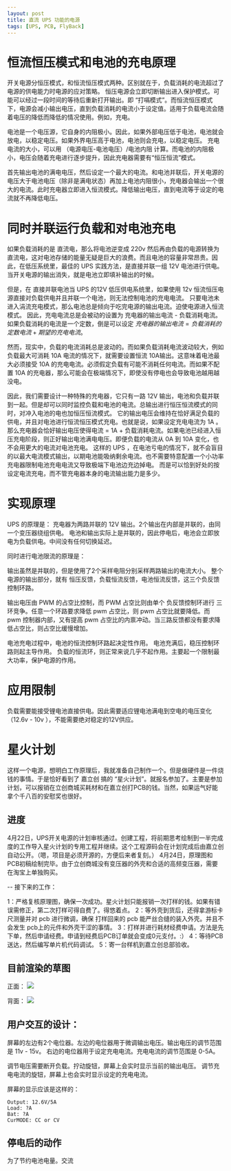 ```yaml
---
layout: post
title: 直流 UPS 功能的电源
tags: [UPS, PCB, FlyBack]
---
```


# 恒流恒压模式和电池的充电原理

开关电源分恒压模式，和恒流恒压模式两种。区别就在于，负载消耗的电流超过了电源的供电能力时电源的应对策略。 恒压电源会立即切断输出进入保护模式。可能可以经过一段时间的等待后重新打开输出。即 “打嗝模式”。而恒流恒压模式下，电源会减小输出电压，直到负载消耗的电流小于设定值。适用于负载电流会随着电压的降低而降低的情况使用。例如，充电。

电池是一个电压源，它自身的内阻极小。因此，如果外部电压低于电池，电池就会放电，以稳定电压。如果外界电压高于电池，电池则会充电，以稳定电压。
充电电流的大小，可以用 （电源电压-电池电压）/电池内阻 计算。而电池的内阻极小，电压会随着充电进行逐步提升，因此充电器需要有“恒压恒流”模式。

首先输出电池的满电电压，然后设定一个最大的电流。和电池并联后，开关电源的电压大于电池电压（除非是满电状态）再加上电池内阻很小，充电器会输出一个很大的电流。此时充电器立即进入恒流模式。降低输出电压，直到电流等于设定的电流就不再降低电压。

# 同时并联运行负载和对电池充电

如果负载消耗的是 直流电，那么将电池逆变成 220v 然后再由负载的电源转换为直流电，这对电池存储的能量无疑是巨大的浪费。而且电池的容量非常昂贵。因此，在低压系统里，最佳的 UPS 实践方法，是直接并联一组 12V 电池进行供电。当开关电源的输出消失，就是电池立即填补输出的时候。

但是，在 直接并联电池当 UPS 的12V 低压供电系统里，如果使用 12v 恒流恒压电源直接对负载供电并且并联一个电池，则无法控制电池的充电电流。
只要电池未进入涓流充电模式，那么电池总是倾向于吃完电源的输出电流。迫使电源进入恒流模式。
因此，充电电流总是会被动的设置为 充电器的输出电流 - 负载消耗电流。
如果负载消耗的电流是一个定数，倒是可以设定 $充电器的输出电流 = 负载消耗的定数电流 + 期望的充电电流。$

然而，现实中，负载的电流消耗总是波动的。而如果负载消耗电流波动较大，例如负载最大可消耗 10A 电流的情况下，就需要设置恒流 10A输出。这意味着电池最大必须接受 10A 的充电电流。必须假定负载有可能不消耗任何电流。而如果不配置 10A 的充电器，那么可能会在极端情况下，即使没有停电也会导致电池越用越没电。

因此，我们需要设计一种特殊的充电器，它只有一路 12V 输出，电池和负载并联到一起。但是却可以同时监控负载和电池的电流。总输出进行恒压恒流模式的同时，对冲入电池的电也加恒压恒流模式。
它的输出电压会维持在恰好满足负载的供电，并且对电池进行恒流恒压模式充电。也就是说，如果设定充电电流为 1A 。那么充电器会恰好输出电压使得电流 = 1A + 负载消耗电流。如果电池已经进入恒压充电阶段，则正好输出电池满电电压。即便负载的电流从 0A 到 10A 变化，也不会用更大的电流对电池充电。
这样的 UPS ，在电池亏电的情况下，就不会盲目的以最大电流模式输出，以期电池能吸纳剩余电流。也不需要特意配置一个小功率充电器限制电池充电电流又导致极端下电池边充边掉电。
而是可以恰到好处的按设定电流充电，而不管充电器本身的电流输出能力是多少。

# 实现原理

UPS 的原理是：
充电器为两路并联的 12V 输出。2个输出在内部是并联的，由同一个变压器绕组供电。
电池和输出实际上是并联的，因此停电后，电池会立即放电为负载供电。中间没有任何切换延迟。

同时进行电池限流的原理是：

输出虽然是并联的，但是使用了2个采样电阻分别采样两路输出的电流大小。
整个电源的输出部分，就有 恒压反馈，负载恒流反馈，电池恒流反馈，这三个负反馈控制环路。

输出电压由 PWM 的占空比控制，而 PWM 占空比则由单个 负反馈控制环进行 三环竞争。任意一个环路要求降低 pwm 占空比，则 pwm 占空比就要降低。而 pwm 控制器内部，又有提高 pwm 占空比的内禀冲动。当三路反馈都没有要求降低占空比，则占空比缓慢增加。

电池充电过程中，电池的恒流控制环路起决定性作用。
电池充满后，稳压控制环路则起主导作用。
负载的恒流环，则正常来说几乎不起作用。主要起一个限制最大功率，保护电源的作用。

# 应用限制

负载需要能接受锂电池直接供电。因此需要适应锂电池满电到空电的电压变化（12.6v - 10v ），不能需要绝对稳定的12V供应。


# 星火计划

这样一个电源，想明白工作原理后，我就准备自己制作一个。但是做硬件是一件烧钱的事情。于是恰好看到了 嘉立创 搞的 “星火计划”。就报名参加了。主要是参加计划，可以报销在立创商城买耗材和在嘉立创打PCB的钱。当然，如果运气好能拿个千八百的安慰奖也很好。

## 进度

4月22日，UPS开关电源的计划审核通过。创建工程，将前期思考绘制到一半完成度的工作导入星火计划的专用工程并继续。这个工程源码会在计划完成后由嘉立创自动公开。（嗯，项目是必须开源的，方便后来者复刻。）
4月24日，原理图和PCB初稿绘制完毕。由于立创商城没有变压器的外壳和合适的高频变压器，需要在淘宝上单独购买。

-- 接下来的工作：

1：严格复核原理图，确保一次成功。星火计划只能报销一次打样的钱。如果有错误需修正，第二次打样可得自费了。得悠着点。
2：等外壳到货后，还得拿游标卡尺测量并对 pcb 进行微调，确保 打样回来的 pcb 能严丝合缝的装入外壳。并且不会发生 pcb上的元件和外壳干涩的事情。
3：打样并进行耗材经费申请。方法是先下单，然后申请经费。申请到经费后PCB订单就会变成0元支付。:）
4：等待PCB送达，然后编写单片机代码调试。
5：寄一台样机到嘉立创总部验收。


## 目前渲染的草图

正面：
![](/images/ups_flyback1.png)

背面：
![](/images/ups_flyback2.png)


## 用户交互的设计：

屏幕的左边有2个电位器。左边的电位器用于微调输出电压。输出电压的调节范围是 11v - 15v。
右边的电位器用于设定充电电流。充电电流的调节范围是 0-5A。

调节电压需要断开负载。拧动旋钮，屏幕上会实时显示当前的输出电压。
调节充电电流的旋钮，屏幕上也会实时显示设定的充电电流。

屏幕的显示应该是这样的：

```
Output: 12.6V/5A
Load: ?A
Bat: ?A
CurMODE: CC or CV
```



## 停电后的动作

为了节约电池电量。交流
